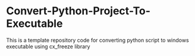 # Convert-Python-Project-To-Executable
This is a template repository code for converting python script to windows executable using cx_freeze library
